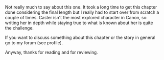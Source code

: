 Not really much to say about this one. It took a long time to get this chapter done considering the final length but I really had to start over from scratch a couple of times. Caster isn't the most explored character in Canon, so writing her in depth while staying true to what is known about her is quite the challenge.

If you want to discuss something about this chapter or the story in general go to my forum (see profile).

Anyway, thanks for reading and for reviewing.
